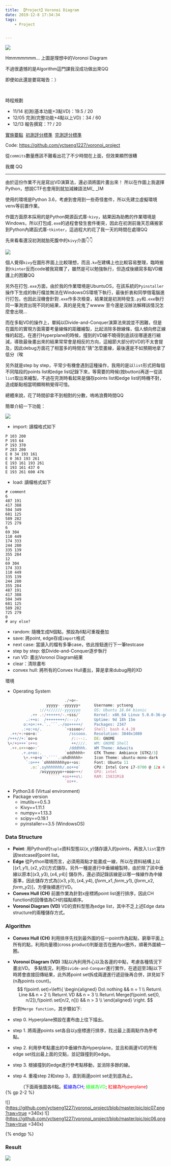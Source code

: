 ```yaml
---
title: 【Project】Voronoi Diagram
date: 2019-12-8 17:34:34
tags:
	- Project


---
```


[![](https://pbs.twimg.com/media/D6tZ-v4UIAAMm7t?format=jpg&name=large)](https://twitter.com/potch/status/1129095107855040513?s=20)

Hmmmmmmm... 上圖是理想中的Voronoi Diagram

不過很遺憾的是Algorithm這門課我沒成功做出來QQ

即便如此還是要寫報告：）

<!--more-->

&nbsp;

時程規劃

- 11/14 初測(基本功能+3點VD)：19.5 / 20
- 12/05 完測(完整功能+4點以上VD)：34 / 60
- 12/13 報告撰寫：?? / 20

[實施要點](http://par.cse.nsysu.edu.tw/~cbyang/course/algo/algo_report.htm)&nbsp;&nbsp;[初測評分標準](http://par.cse.nsysu.edu.tw/~cbyang/course/algo/Voronoi_evaluate_first.pdf)&nbsp;&nbsp;[完測評分標準](http://par.cse.nsysu.edu.tw/~cbyang/course/algo/Voronoi_evaluate_second.pdf)

Code: https://github.com/yctseng1227/voronoi_project

從`commits`數量應該不難看出花了不少時間在上面，但效果顯然很糟

我爛 QQ

---

由於這份作業不光是寫出VD演算法，還必須將圖片畫出來！
所以在作圖上我選擇Python，想說CTF也會用到就加減練語法M(\_ \_)M

使用的環境是Python 3.6，考慮到會用到一些奇怪套件，所以先建立虛擬環境venv等前置作業。

作圖方面原本採用的是Python開源函式庫-`kivy`，結果因為助教的作業環境是Windows，所以打包成`.exe`的過程會發生套件衝突，因此在初測前幾天忍痛搬家到Python內建函式庫-`tkinter`，這過程大約花了我一天的時間在處理QQ

先來看看還沒初測就胎死腹中的`kivy`介面👇👇

![](https://github.com/yctseng1227/voronoi_project/blob/master/pic/pic05.png?raw=true)

個人覺得`kivy`在圖形界面上比較理想，而且`.kv`在建構上也比較容易整理，臨時搬到`tkinter`反而code被我寫爛了，雖然是可以勉強執行，但造成後續寫多點VD維護上的困難QQ

另外在打包`.exe`方面，由於我的作業環境是UbuntuOS，在該系統的`Pyinstaller`操作下生成的執行檔並無法在WindowsOS環境下執行，最後折衷和同學借電腦進行打包，也因此沒機會針對`.exe`作多次檢查，結果就是初測時發生`.py`和`.exe`執行同一筆測資出現不同的結果，真的是見鬼了wwww 至今還是沒辦法解釋該情況怎麼會出現...

而在多點VD的操作上，單純以Divide-and-Conquer演算法來說並不困難，但是在圖形的實現方面需要考量線條的距離繪製，比起消除多餘線條，個人傾向修正線條的起訖。在進行Hyperplane的時候，撞到的VD線不曉得到底該往哪邊進行縮減，導致最後畫出來的結果常常會是相反的方向，這細節大部分的VD的不太會提及，因此debug方面花了相當多的時間去"猜"怎麼畫線，最後還是不如預期地拿了低分（唉

另外就是step by step，平常少有機會遇到這種操作，我用的是以`list`形式把每個不同階段的points list和edge list記錄下來，等需要的時候(按button)再逐一從該`list`取出來繪製，不過在完測時看起來是儲存points list和edge list的時機不對，造成斷點相當明顯稍稍覺得可惜。

總體來說，花了時間卻拿不到相對的分數，嗚嗚浪費時間QQ

簡單介紹一下功能：

![](https://github.com/yctseng1227/voronoi_project/blob/master/pic/pic02.png?raw=true)

- import: 讀檔格式如下

```
P 103 200
P 193 64
P 193 370
P 283 200
E 0 34 193 161
E 0 363 193 261
E 193 161 193 261
E 193 161 437 0
E 193 261 600 476
```

- load: 讀檔格式如下

```
# comment
6
487 191
417 388
504 349
681 125
589 282
725 279
6
69 304
110 449
174 333
244 280
335 139
355 284
12
69 304
174 333
110 449
335 139
244 280
355 284
487 191
417 388
504 349
681 125
589 282
725 279
0
# any else?
```

- random: 隨機生成N個點，預設為6點可重複疊加
- save: 將point, edge存成`import`格式
- next case: 當讀入的檔有多筆case，依此按鈕進行下一筆testcase
- step by step: 依Divide-and-Conquer逐步執行
- run VD: 畫出Voronoi Diagram結果
- clear：清除畫布
- convex hull: 將所有的Convex Hull畫出，算是拿來dubug用的XD

環境

- Operating System
```javascript
                          ./+o+-       
                  yyyyy- -yyyyyy+      Username: yctseng
               ://+//////-yyyyyyo      OS: Ubuntu 18.04 bionic
           .++ .:/++++++/-.+sss/`      Kernel: x86_64 Linux 5.0.0-36-generic
         .:++o:  /++++++++/:--:/-      Uptime: 9d 18h 15m
        o:+o+:++.`..```.-/oo+++++/     Packages: 2347
       .:+o:+o/.          `+sssoo+/    Shell: bash 4.4.20
  .++/+:+oo+o:`             /sssooo.   Resolution: 3840x1080
 /+++//+:`oo+o               /::--:.   DE: GNOME 
 \+/+o+++`o++o               ++////.   WM: GNOME Shell
  .++.o+++oo+:`             /dddhhh.   WM Theme: Adwaita
       .+.o+oo:.          `oddhhhh+    GTK Theme: Ambiance [GTK2/3]
        \+.++o+o``-````.:ohdhhhhh+     Icon Theme: ubuntu-mono-dark
         `:o+++ `ohhhhhhhhyo++os:      Font: Ubuntu 11
           .o:`.syhhhhhhh/.oo++o`      CPU: Intel Core i7-8700 @ 12x 4.6GHz
               /osyyyyyyo++ooo+++/     GPU: intel
                   ````` +oo+++o\:     RAM: 15831MiB
                          `oo++.
```
- Python3.6 (Virtual environment)
- Package version
    - imutils==0.5.3
    - Kivy==1.11.1
    - numpy==1.13.3
    - scipy==0.19.1
    - pyinstaller==3.5 (WindowsOS)

### **Data Structure**

- **Point**: 
用Python的`tuple`資料型態以$(x, y)$儲存讀入的points，再放入`list`當作該testcase的point list。
- **Edge**
從Python環境而言，必須用兩點才能畫成一線，所以在資料結構上以$[(x1, y1), (x2, y2)]$方式儲存。另外一種是進行中垂線繪製時，由於除了該中垂線以原本$[(x3, y3), (x4, y4)]$ 儲存外，還必須記錄該線是以哪一條線作為中線基準，因此儲存方式為$[(x3, y3), (x4, y4), (form\_x1, form\_y1), (form\_x2, form\_y2)]$，方便後續進行VD。
- **Convex Hull (CH)**
前置作業為針對$x$座標將point list進行排序，因此CH function的回傳值為CH的描點順序。
- **Voronoi Diagram (VD)**
VD的資料型態為edge list，其中不乏上述Edge data structure的兩種儲存方式。

### **Algorithm**

- **Convex Hull (CH)**
利用排序先找到最外圍的任一point作為起點，窮舉平面上所有的點，利用向量積(cross product)判斷是否在圈內or圈外，順著外圍繞一圈。

- **Voronoi Diagram (VD)**
3點以內利用外心以及各邊的中點，考慮各種情況下畫出VD。
多點情況，利用`Divide-and-Conquer`進行實作，在遞迴至3點以下時將會直接回傳結果，此外將point set拆成兩邊進行遞迴後再合併，詳見如下(n為points count)。
$$ f(point\ set)=\left\{
\begin{aligned}
Do\ nothing && n = 1 \\
Return\ Line && n = 2 \\
Return\ VD && n = 3 \\
Return\ Merge(f(point\ set[0, n/2]),f(point\ set[n/2, n])) && n > 3 \\
\end{aligned}
\right.
$$
針對`Merge function`，其步驟如下:
- step 0. Hyperplane預設在畫布由上往下描出。
- step 1. 將兩邊points set各自以y座標進行排序，找出最上面兩點作為參考點。
- step 2. 利用參考點畫出的中垂線作為Hyperplane，並且和兩邊VD的所有edge set找出最上面的交點，並記錄撞到的edge。
- step 3. 根據撞到的edge進行參考點移動，並消除多餘的線。
- step 4. 重複step 2和step 3，直到兩邊point set走到底為止。

<center>(下面兩張圖各6點。<font color="#0000FF">藍線為CH</font>; <font color="#00FF00">綠線為VD</font>; <font color="FF0000">紅線為Hyperplane</font>)</center>
{% gp 2-2 %}

![](https://github.com/yctseng1227/voronoi_project/blob/master/pic/pic07.png?raw=true =340x) ![](https://github.com/yctseng1227/voronoi_project/blob/master/pic/pic06.png?raw=true =340x)

{% endgp %}

### **Result**

![](https://github.com/yctseng1227/voronoi_project/blob/master/pic/pic03.png?raw=true)